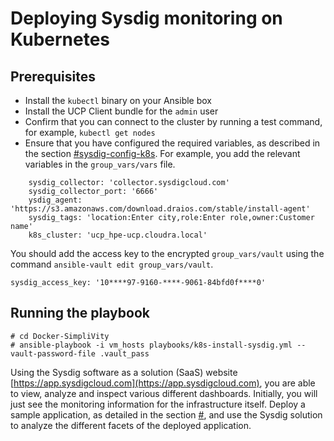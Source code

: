 # Deploying Sysdig monitoring on Kubernetes

## Prerequisites

-   Install the `kubectl` binary on your Ansible box
-   Install the UCP Client bundle for the `admin` user
-   Confirm that you can connect to the cluster by running a test command, for example, `kubectl get nodes`
-   Ensure that you have configured the required variables, as described in the section [\#sysdig-config-k8s](#sysdig-config-k8s). For example, you add the relevant variables in the `group_vars/vars` file.

```
    sysdig_collector: 'collector.sysdigcloud.com'
    sysdig_collector_port: '6666'
    ysdig_agent: 'https://s3.amazonaws.com/download.draios.com/stable/install-agent'
    sysdig_tags: 'location:Enter city,role:Enter role,owner:Customer name'
    k8s_cluster: 'ucp_hpe-ucp.cloudra.local'
```

You should add the access key to the encrypted `group_vars/vault` using the command `ansible-vault edit group_vars/vault`.

```
sysdig_access_key: '10****97-9160-****-9061-84bfd0f****0'    
```


## Running the playbook

```
# cd Docker-SimpliVity
# ansible-playbook -i vm_hosts playbooks/k8s-install-sysdig.yml --vault-password-file .vault_pass
```

Using the Sysdig software as a solution \(SaaS\) website [https://app.sysdigcloud.com](https://app.sysdigcloud.com), you are able to view, analyze and inspect various different dashboards. Initially, you will just see the monitoring information for the infrastructure itself. Deploy a sample application, as detailed in the section [\#](#), and use the Sysdig solution to analyze the different facets of the deployed application.
